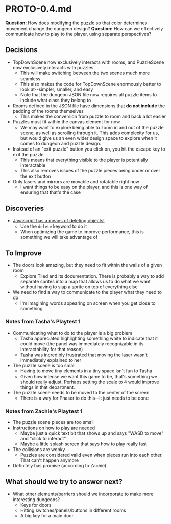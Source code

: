 # PROTO-0.4.md

**Question:** How does modifying the puzzle so that color determines movement change the dungeon design?
**Question:** How can we effectively communicate how to play to the player, using separate perspectives?

## Decisions

* TopDownScene now exclusively interacts with rooms, and PuzzleScene now exclusively interacts with puzzles
	* This will make switching between the two scenes much more seamless
	* This also makes the code for TopDownScene enormously better to look at--simpler, smaller, and easy
	* Note that the dungeon JSON file now requires all puzzle items to include what class they belong to
* Rooms defined in the JSON file have dimensions that **do not include** the padding of the rooms themselves
	* This makes the conversion from puzzle to room and back a lot easier
* Puzzles must fit within the canvas element for now
	* We may want to explore being able to zoom in and out of the puzzle scene, as well as scrolling through it. This adds complexity for us, but would give us an even wider design space to explore when it comes to dungeon and puzzle design.
* Instead of an "exit puzzle" button you click on, you hit the escape key to exit the puzzle
	* This means that everything visible to the player is potentially interactable
	* This also removes issues of the puzzle pieces being under or over the exit button
* Only lasers and mirrors are movable and rotatable right now
	* I want things to be easy on the player, and this is one way of ensuring that that's the case

## Discoveries

* [Javascript has a means of deleting objects!](https://stackoverflow.com/questions/864516/what-is-javascript-garbage-collection)
	* Use the `delete` keyword to do it
	* When optimizing the game to improve performance, this is something we will take advantage of


## To Improve

* The doors look amazing, but they need to fit within the walls of a given room
	* Explore Tiled and its documentation. There is probably a way to add separate sprites into a map that allows us to do what we want without having to slap a sprite on top of everything else
* We need to find a way to communicate to the player what they need to do
	* I'm imagining words appearing on screen when you get close to something

### Notes from Tasha's Playtest 1

* Communicating what to do to the player is a big problem
	* Tasha appreciated highlighting something white to indicate that it could move (the panel was immediately recognizable in its interactability for that reason)
	* Tasha was incredibly frustrated that moving the laser wasn't immediately explained to her
* The puzzle scene is too small
	* Having to move tiny elements in a tiny space isn't fun to Tasha
	* Given how intense we want this game to be, that's something we should really adjust. Perhaps setting the scale to 4 would improve things in that department.
* The puzzle scene needs to be moved to the center of the screen
	* There is a way for Phaser to do this--it just needs to be done

### Notes from Zachie's Playtest 1

* The puzzle scene pieces are too small
* Instructions on how to play are needed
	* Maybe just a quick text bit that shows up and says "WASD to move" and "click to interact"
	* Maybe a little splash screen that says how to play really fast
* The collisions are wonky
	* Puzzles are considered valid even when pieces run into each other. That can't happen anymore
* Definitely has promise (according to Zachie)

## What should we try to answer next?

* What other elements/barriers should we incorporate to make more interesting dungeons?
	* Keys for doors
	* Hitting switches/panels/buttons in different rooms
	* A big key for a main door